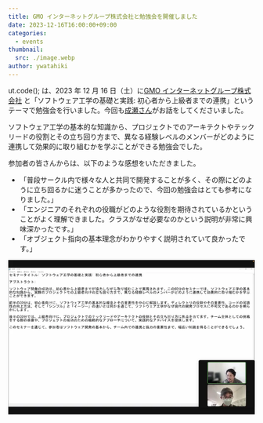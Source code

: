 ```yaml
---
title: GMO インターネットグループ株式会社と勉強会を開催しました
date: 2023-12-16T16:00:00+09:00
categories:
  - events
thumbnail:
  src: ./image.webp
author: ywatahiki
---
```


ut.code(); は、2023 年 12 月 16 日（土）に[GMO インターネットグループ株式会社](https://www.gmo.jp/) と「ソフトウェア工学の基礎と実践: 初心者から上級者までの連携」というテーマで勉強会を行いました。今回も[成瀬さん](https://nrslib.com/)がお話をしてくださいました。

ソフトウェア工学の基本的な知識から、プロジェクトでのアーキテクトやテックリードの役割とその立ち回り方まで、異なる経験レベルのメンバーがどのように連携して効果的に取り組むかを学ぶことができる勉強会でした。

参加者の皆さんからは、以下のような感想をいただきました。

- 「普段サークル内で様々な人と共同で開発することが多く、その際にどのように立ち回るかに迷うことが多かったので、今回の勉強会はとても参考になりました。」
- 「エンジニアのそれぞれの役職がどのような役割を期待されているかということがよく理解できました。クラスがなぜ必要なのかという説明が非常に興味深かったです。」
- 「オブジェクト指向の基本理念がわかりやすく説明されていて良かったです。」

![成瀬さんのお話](./seminar.webp)
